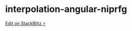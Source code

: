 # interpolation-angular-niprfg

[Edit on StackBlitz ⚡️](https://stackblitz.com/edit/interpolation-angular-niprfg)
